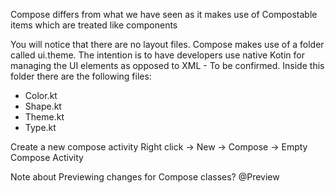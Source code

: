 Compose differs from what we have seen as it makes use of Compostable items which are treated like components

You will notice that there are no layout files.  Compose makes use of a folder called ui.theme.  The intention is to have developers use native Kotin for managing the UI elements as opposed to XML - To be confirmed.  Inside this folder there are the following files:
* Color.kt
* Shape.kt
* Theme.kt
* Type.kt

Create a new compose activity
Right click -> New -> Compose -> Empty Compose Activity

Note about Previewing changes for Compose classes?
@Preview